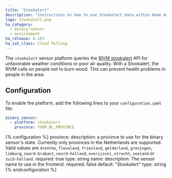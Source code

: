 ```yaml
---
title: "Stookalert"
description: "Instructions on how to use Stookalert data within Home Assistant"
logo: stookalert.png
ha_category:
  - binary-sensor
  - environment
ha_release: 0.103
ha_iot_class: Cloud Polling
---
```


The `stookalert` sensor platform queries the [RIVM stookalert](https://www.rivm.nl/stookalert) API for unfavorable weather conditions or poor air quality. With a Stookalert, the RIVM calls on people not to burn wood. This can prevent health problems in people in the area.

</div>

## Configuration

To enable the platform, add the following lines to your `configuration.yaml` file:

```yaml
binary_sensor:
  - platform: stookalert
    province: YOUR_NL_PROVINCE
```

{% configuration %}
province:
  description: a province to use for the binary sensor's state. Currently only provinces in the Netherlands are supported. Valid values are `drenthe`, `flevoland`, `friesland`, `gelderland`, `groningen`, `limburg`, `noord-brabant`, `noord-holland`, `overijssel`, `utrecht`, `zeeland` or `zuid-holland`.
  required: true
  type: string
name:
  description: The sensor name to use in the frontend.
  required: false
  default: "Stookalert"
  type: string
{% endconfiguration %}
